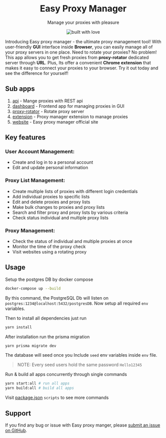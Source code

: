 <h1 align="center">Easy Proxy Manager</h1>
<p align="center">Manage your proxies with pleasure</p>

<p align="center">
  <img src="https://forthebadge.com/images/badges/built-with-love.svg" alt="built with love">
</p>

Introducing Easy proxy manager - the ultimate proxy management tool! With user-friendly **GUI** interface inside **Browser**, you can easily manage all of your proxy servers in one place. Need to rotate your proxies? No problem! This app allows you to get fresh proxies from **proxy-rotator** dedicated server through **URL**. Plus, Its offer a convenient **Chrome extension** that makes it easy to connect your proxies to your browser. Try it out today and see the difference for yourself!

## Sub apps

1. [api](/packages/api/) - Mange proxies with REST api
2. [dashboard](/packages/dashboard/) - Frontend app for managing proxies in GUI
3. [proxy-rotator](/packages/proxy-rotator/) - Rotate proxy server
4. [extension](/packages/extension/) - Proxy manager extension to manage proxies
5. [website](/packages/website/) - Easy proxy manager official site

## Key features

### User Account Management:

- Create and log in to a personal account
- Edit and update personal information

### Proxy List Management:

- Create multiple lists of proxies with different login credentials
- Add individual proxies to specific lists
- Edit and delete proxies and proxy lists
- Make bulk changes to proxies and proxy lists
- Search and filter proxy and proxy lists by various criteria
- Check status individual and multiple proxy lists

### Proxy Management:

- Check the status of individual and multiple proxies at once
- Monitor the time of the proxy check
- Visit websites using a rotating proxy

## Usage

Setup the postgres DB by docker compose

```bash
docker-compose up --build
```

By this command, the PostgreSQL Db will listen on `postgres:1234@localhost:5432/postgresDB`. Now setup all required `env` variables.

Then to install all dependencies just run

```bash
yarn install
```

After installation run the prisma migration

```bash
yarn prisma migrate dev
```

The database will seed once you Include `seed` env variables inside `env` file.

> NOTE: Every seed users hold the same password `Hello12345`

Run & build all apps concurrently through single commands

```bash
yarn start:all # run all apps
yarn build:all # build all apps
```

Visit [package.json](./package.json) `scripts` to see more commands

## Support

If you find any bug or issue with Easy proxy manger, please [submit an issue on GitHub](https://github.com/SoftwareSheba/easy-proxy-manager/issues).
